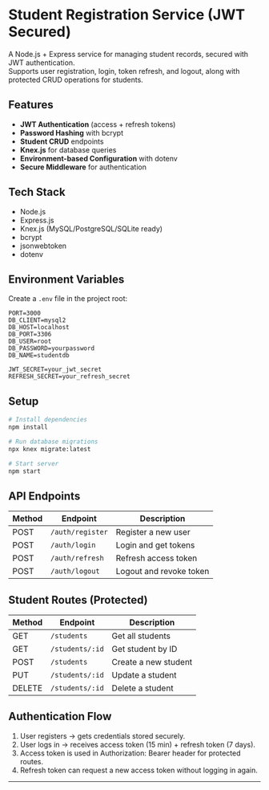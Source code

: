 # Student Registration Service (JWT Secured)

A Node.js + Express service for managing student records, secured with JWT authentication.  
Supports user registration, login, token refresh, and logout, along with protected CRUD operations for students.

## Features

- **JWT Authentication** (access + refresh tokens)
- **Password Hashing** with bcrypt
- **Student CRUD** endpoints
- **Knex.js** for database queries
- **Environment-based Configuration** with dotenv
- **Secure Middleware** for authentication

## Tech Stack

- Node.js
- Express.js
- Knex.js (MySQL/PostgreSQL/SQLite ready)
- bcrypt
- jsonwebtoken
- dotenv

## Environment Variables

Create a `.env` file in the project root:

```env
PORT=3000
DB_CLIENT=mysql2
DB_HOST=localhost
DB_PORT=3306
DB_USER=root
DB_PASSWORD=yourpassword
DB_NAME=studentdb

JWT_SECRET=your_jwt_secret
REFRESH_SECRET=your_refresh_secret
```

## Setup

```bash
# Install dependencies
npm install

# Run database migrations
npx knex migrate:latest

# Start server
npm start
```

## API Endpoints

| Method | Endpoint         | Description             |
| ------ | ---------------- | ----------------------- |
| POST   | `/auth/register` | Register a new user     |
| POST   | `/auth/login`    | Login and get tokens    |
| POST   | `/auth/refresh`  | Refresh access token    |
| POST   | `/auth/logout`   | Logout and revoke token |


## Student Routes (Protected)

| Method | Endpoint        | Description          |
| ------ | --------------- | -------------------- |
| GET    | `/students`     | Get all students     |
| GET    | `/students/:id` | Get student by ID    |
| POST   | `/students`     | Create a new student |
| PUT    | `/students/:id` | Update a student     |
| DELETE | `/students/:id` | Delete a student     |

## Authentication Flow

1. User registers → gets credentials stored securely.
2. User logs in → receives access token (15 min) + refresh token (7 days).
3. Access token is used in Authorization: Bearer <token> header for protected routes.
4. Refresh token can request a new access token without logging in again.
---

